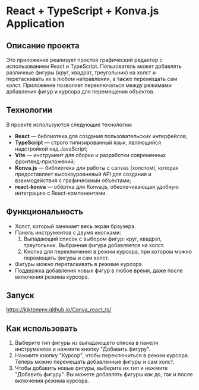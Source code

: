# React + TypeScript + Konva.js Application

## Описание проекта

Это приложение реализует простой графический редактор с использованием React и TypeScript. Пользователь может добавлять различные фигуры (круг, квадрат, треугольник) на холст и перетаскивать их в любом направлении, а также перемещать сам холст. Приложение позволяет переключаться между режимами добавления фигур и курсора для перемещения объектов.

## Технологии

В проекте используются следующие технологии:

- **React** — библиотека для создания пользовательских интерфейсов;
- **TypeScript** — строго типизированный язык, являющийся надстройкой над JavaScript;
- **Vite** — инструмент для сборки и разработки современных фронтенд-приложений;
- **Konva.js** — библиотека для работы с canvas (холстом), которая предоставляет высокоуровневый API для создания и взаимодействия с графическими объектами;
- **react-konva** — обёртка для Konva.js, обеспечивающая удобную интеграцию с React-компонентами.

## Функциональность

- Холст, который занимает весь экран браузера.
- Панель инструментов с двумя кнопками:
  1. Выпадающий список с выбором фигур: круг, квадрат, треугольник. Выбранная фигура добавляется на холст.
  2. Кнопка для переключения в режим курсора, при котором можно перемещать фигуры и сам холст.
- Фигуры можно перетаскивать в режиме курсора.
- Поддержка добавления новых фигур в любое время, даже после включения режима курсора.
  
## Запуск

https://kjktommy.github.io/Canva_react_ts/

## Как использовать

1. Выберите тип фигуры из выпадающего списка в панели инструментов и нажмите кнопку "Добавить фигуру".
2. Нажмите кнопку "Курсор", чтобы переключиться в режим курсора. Теперь можно перемещать добавленные фигуры и сам холст.
3. Чтобы добавить новые фигуры, выберите их тип и нажмите "Добавить фигуру". Вы можете добавлять фигуры как до, так и после включения режима курсора.
